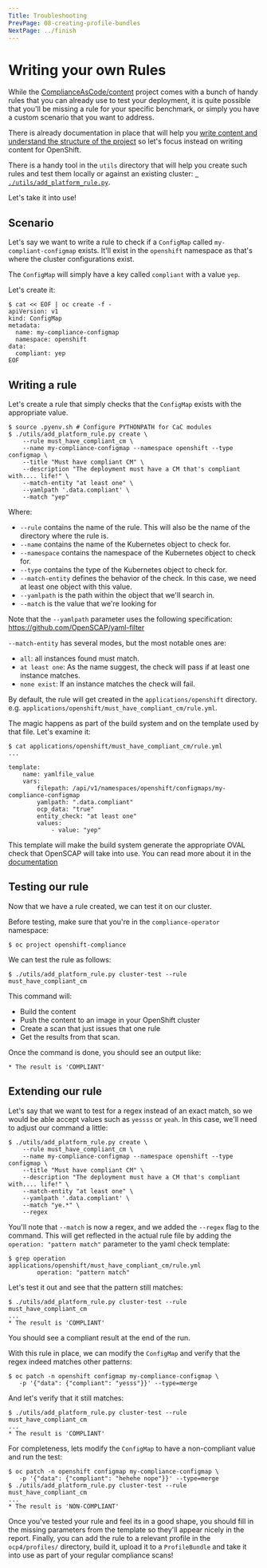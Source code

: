 ```yaml
---
Title: Troubleshooting
PrevPage: 08-creating-profile-bundles
NextPage: ../finish
---
```

Writing your own Rules
======================

While the [ComplianceAsCode/content](https://github.com/ComplianceAsCode/content)
project comes with a bunch of handy rules that you can already use to test your
deployment, it is quite possible that you'll be missing a rule for your specific
benchmark, or simply you have a custom scenario that you want to address.

There is already documentation in place that will help you [write content
and understand the structure of the project](
https://complianceascode.readthedocs.io/en/latest/manual/developer/03_creating_content.html)
so let's focus instead on writing content for OpenShift.

There is a handy tool in the `utils` directory that will help you create such
rules and test them locally or against an existing cluster: [`
./utils/add_platform_rule.py`](
https://github.com/ComplianceAsCode/content/blob/master/utils/add_platform_rule.py).

Let's take it into use!

## Scenario

Let's say we want to write a rule to check if a `ConfigMap` called `my-compliant-configmap`
exists. It'll exist in the `openshift` namespace as that's where the cluster
configurations exist.

The `ConfigMap` will simply have a key called `compliant` with a value `yep`.

Let's create it:

```
$ cat << EOF | oc create -f -
apiVersion: v1
kind: ConfigMap
metadata:
  name: my-compliance-configmap
  namespace: openshift
data:
  compliant: yep
EOF
```

## Writing a rule

Let's create a rule that simply checks that the `ConfigMap` exists with the appropriate
value.

```
$ source .pyenv.sh # Configure PYTHONPATH for CaC modules
$ ./utils/add_platform_rule.py create \
    --rule must_have_compliant_cm \
    --name my-compliance-configmap --namespace openshift --type configmap \
    --title "Must have compliant CM" \
    --description "The deployment must have a CM that's compliant with.... life!" \
    --match-entity "at least one" \
    --yamlpath '.data.compliant' \
    --match "yep"
```

Where:

* `--rule` contains the name of the rule. This will also be the name of the directory where the rule is.
* `--name` contains the name of the Kubernetes object to check for.
* `--namespace` contains the namespace of the Kubernetes object to check for.
* `--type` contains the type of the Kubernetes object to check for.
* `--match-entity` defines the behavior of the check. In this case, we need at least one object with this value.
* `--yamlpath` is the path within the object that we'll search in.
* `--match` is the value that we're looking for

Note that the `--yamlpath` parameter uses the following specification: https://github.com/OpenSCAP/yaml-filter

`--match-entity` has several modes, but the most notable ones are:
* `all`: all instances found must match.
* `at least one`: As the name suggest, the check will pass if at least one instance matches.
* `none exist`: If an instance matches the check will fail.

By default, the rule will get created in the `applications/openshift` directory. e.g.
`applications/openshift/must_have_compliant_cm/rule.yml`.

The magic happens as part of the build system and on the template used by that file. Let's examine it:

```
$ cat applications/openshift/must_have_compliant_cm/rule.yml
...

template:
    name: yamlfile_value
    vars:
        filepath: /api/v1/namespaces/openshift/configmaps/my-compliance-configmap
        yamlpath: ".data.compliant"
        ocp_data: "true"
        entity_check: "at least one"
        values:
            - value: "yep"
```

This template will make the build system generate the appropriate OVAL check
that OpenSCAP will take into use. You can read more about it in the [documentation
](https://complianceascode.readthedocs.io/en/latest/templates/template_reference.html)

## Testing our rule

Now that we have a rule created, we can test it on our cluster.

Before testing, make sure that you're in the `compliance-operator` namespace:

```
$ oc project openshift-compliance
```

We can test the rule as follows:

```
$ ./utils/add_platform_rule.py cluster-test --rule must_have_compliant_cm
```

This command will:

* Build the content
* Push the content to an image in your OpenShift cluster
* Create a scan that just issues that one rule 
* Get the results from that scan.

Once the command is done, you should see an output like:

```
* The result is 'COMPLIANT'
```

## Extending our rule

Let's say that we want to test for a regex instead of an exact match, so we would be able
accept values such as `yessss` or `yeah`. In this case, we'll need to adjust our command a
little:

```
$ ./utils/add_platform_rule.py create \
    --rule must_have_compliant_cm \
    --name my-compliance-configmap --namespace openshift --type configmap \
    --title "Must have compliant CM" \
    --description "The deployment must have a CM that's compliant with.... life!" \
    --match-entity "at least one" \
    --yamlpath '.data.compliant' \
    --match "ye.*" \
    --regex
```

You'll note that `--match` is now a regex, and we added the `--regex` flag to the command.
This will get reflected in the actual rule file by adding the `operation: "pattern match"`
parameter to the yaml check template:

```
$ grep operation applications/openshift/must_have_compliant_cm/rule.yml
        operation: "pattern match"
```

Let's test it out and see that the pattern still matches:

```
$ ./utils/add_platform_rule.py cluster-test --rule must_have_compliant_cm
...
* The result is 'COMPLIANT'
```

You should see a compliant result at the end of the run.

With this rule in place, we can modify the `ConfigMap` and verify that the regex indeed
matches other patterns:

```
$ oc patch -n openshift configmap my-compliance-configmap \
   -p '{"data": {"compliant": "yesss"}}' --type=merge
```

And let's verify that it still matches:

```
$ ./utils/add_platform_rule.py cluster-test --rule must_have_compliant_cm
...
* The result is 'COMPLIANT'
```

For completeness, lets modify the `ConfigMap` to have a non-compliant value and run the test:

```
$ oc patch -n openshift configmap my-compliance-configmap \
   -p '{"data": {"compliant": "hehehe nope"}}' --type=merge
$ ./utils/add_platform_rule.py cluster-test --rule must_have_compliant_cm
...
* The result is 'NON-COMPLIANT'
```

Once you've tested your rule and feel its in a good shape, you should fill in the missing
parameters from the template so they'll appear nicely in the report. Finally, you can add
the rule to a relevant profile in the `ocp4/profiles/` directory, build it, upload it to a
`ProfileBundle` and take it into use as part of your regular compliance scans!